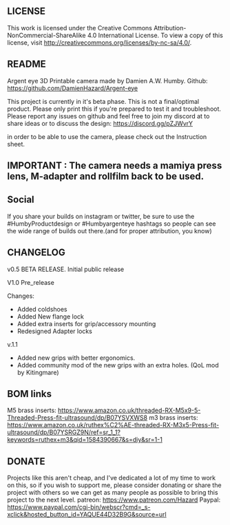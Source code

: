 
LICENSE
------

This work is licensed under the Creative Commons Attribution-NonCommercial-ShareAlike 4.0 International License. 
To view a copy of this license, visit http://creativecommons.org/licenses/by-nc-sa/4.0/.


README
-------
Argent eye 3D Printable camera made by Damien A.W. Humby.
Github: https://github.com/DamienHazard/Argent-eye

This project is currently in it's beta phase. This is not a final/optimal product.
Please only print this if you're prepared to test it and troubleshoot. 
Please report any issues on github and feel free to join my discord at to share ideas or to discuss the design: https://discord.gg/pZJWvrY

in order to be able to use the camera, please check out the Instruction sheet.


IMPORTANT : The camera needs a mamiya press lens, M-adapter and rollfilm back to be used.
------

Social
------
If you share your builds on instagram or twitter, be sure to use the #HumbyProductdesign or #Humbyargenteye hashtags so people can see the wide range of builds out there.(and for proper attribution, you know)


CHANGELOG
------

v0.5 BETA RELEASE.
     Initial public release

V1.0 Pre_release
     
  Changes:
   - Added coldshoes
   - Added New flange lock
   - Added extra inserts for grip/accessory mounting
   - Redesigned Adapter locks
   
v.1.1
   - Added new grips with better ergonomics.
   - Added community mod of the  new grips with an extra holes. (QoL mod by Kitingmare)
 

BOM links
------

M5 brass inserts: https://www.amazon.co.uk/threaded-RX-M5x9-5-Threaded-Press-fit-ultrasound/dp/B07YSVXWS8
m3 brass inserts: https://www.amazon.co.uk/ruthex%C2%AE-threaded-RX-M3x5-Press-fit-ultrasound/dp/B07YSRGZ9N/ref=sr_1_1?keywords=ruthex+m3&qid=1584390667&s=diy&sr=1-1

DONATE
-----
Projects like this aren't cheap, and I've dedicated a lot of my time to work on this, so if you wish to support me,
please consider donating or share the project with others so we can get as many people as possible to bring this project to the next level.
patreon: https://www.patreon.com/Hazard
Paypal: https://www.paypal.com/cgi-bin/webscr?cmd=_s-xclick&hosted_button_id=YAQUE44D32B9G&source=url



